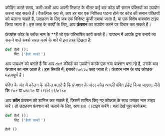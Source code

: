 कोडिंग करते समय, कभी-कभी आप अपनी स्क्रिप्ट के भीतर कई बार कोड की समान पंक्तियों का उपयोग करना चाह सकते हैं। वैकल्पिक रूप से, आप हर बार एक निश्चित घटना होने पर कोड की समान पंक्तियों को चलाना चाहते हैं, उदाहरण के लिए जब एक विशिष्ट कुंजी दबाया जाता है, या एक विशेष वाक्यांश टाइप किया जाता है। इस तरह के कार्यों के लिए, आप **फ़ंक्शन** का उपयोग करने पर विचार कर सकते हैं।

फ़ंक्शंस कोड के</strong> ब्लॉक नाम के **हैं जो एक परिभाषित कार्य करते हैं। पायथन में आपके द्वारा बनाये जा सकने वाले सबसे सरल कार्य के बारे में इस तरह दिखता है:</p>

```python
def हैलो ():
    प्रिंट ('हैलो वर्ल्ड!')
```

आप पायथन को बताते हैं कि आप `def` कीवर्ड का उपयोग करके एक नया फंक्शन बना रहे हैं, उसके बाद फंक्शन का नाम आता है। इस स्थिति में, इसको `hello` कहा जाता है। फ़ंक्शन नाम के बाद कोष्ठक महत्वपूर्ण हैं।

पंक्ति के अंत में कोलन के संकेत बताते है कि फ़ंक्शन के अंदर कोड अगली पंक्ति इंडेंट किया जाएगा, जैसे कि `for` या `while` या `if`/`elif`/`else`

आप **कॉल** फ़ंक्शन को शामिल कर सकते हैं, जिसमें शामिल किए गए कोष्ठक के साथ उसका नाम टाइप करें। तो उदाहरण फ़ंक्शन को चलाने के लिए, आप `हेलो ()`टाइप करेंगे। यहां देखें पूरा कार्यक्रम:

```python
def हैलो ():
    प्रिंट ('हैलो वर्ल्ड!')

हैलो ()
```


